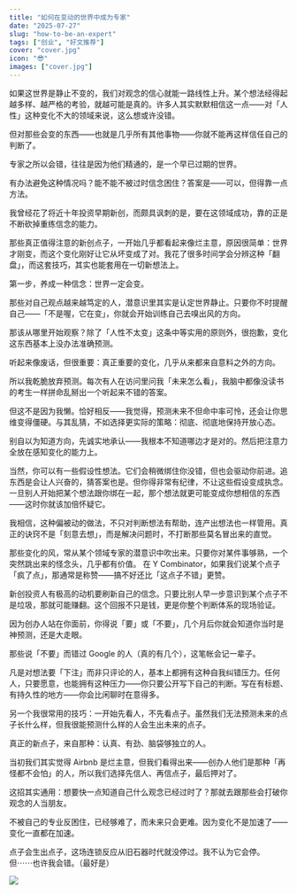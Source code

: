 ```yaml
---
title: "如何在变动的世界中成为专家"
date: "2025-07-27"
slug: "how-to-be-an-expert"
tags: ["创业", "好文推荐"]
cover: "cover.jpg"
icon: "😎"
images: ["cover.jpg"]
---
```

如果这世界是静止不变的，我们对观念的信心就能一路线性上升。某个想法经得起越多样、越严格的考验，就越可能是真的。许多人其实默默相信这一点——对「人性」这种变化不大的领域来说，这么想或许没错。



但对那些会变的东西——也就是几乎所有其他事物——你就不能再这样信任自己的判断了。



专家之所以会错，往往是因为他们精通的，是一个早已过期的世界。



有办法避免这种情况吗？能不能不被过时信念困住？答案是——可以，但得靠一点方法。



我曾经花了将近十年投资早期新创，而颇具讽刺的是，要在这领域成功，靠的正是不断砍掉重练信念的能力。



那些真正值得注意的新创点子，一开始几乎都看起来像烂主意，原因很简单：世界才刚变，而这个变化刚好让它从坏变成了对。我花了很多时间学会分辨这种「翻盘」，而这套技巧，其实也能套用在一切新想法上。



第一步，养成一种信念：世界一定会变。



那些对自己观点越来越笃定的人，潜意识里其实是认定世界静止。只要你不时提醒自己——「不是喔，它在变」，你就会开始训练自己去嗅出风的方向。



那该从哪里开始观察？除了「人性不太变」这条中等实用的原则外，很抱歉，变化这东西基本上没办法准确预测。



听起来像废话，但很重要：真正重要的变化，几乎从来都来自意料之外的方向。



所以我乾脆放弃预测。每次有人在访问里问我「未来怎么看」，我脑中都像没读书的考生一样拼命乱掰出一个听起来不错的答案。



但这不是因为我懒。恰好相反——我觉得，预测未来不但命中率可怜，还会让你思维变得僵硬。与其乱猜，不如选择更实际的策略：彻底、彻底地保持开放心态。



别自以为知道方向，先诚实地承认——我根本不知道哪边才是对的。然后把注意力全放在感知变化的能力上。



当然，你可以有一些假设性想法。它们会稍微绑住你没错，但也会驱动你前进。追东西是会让人兴奋的，猜答案也是。但你得非常有纪律，不让这些假设变成执念。
一旦别人开始把某个想法跟你绑在一起，那个想法就更可能变成你想相信的东西——这时你就该加倍怀疑它。



我相信，这种偏被动的做法，不只对判断想法有帮助，连产出想法也一样管用。真正的诀窍不是「刻意去想」，而是解决问题时，不打断那些莫名冒出来的直觉。



那些变化的风，常从某个领域专家的潜意识中吹出来。只要你对某件事够熟，一个突然跳出来的怪念头，几乎都有价值。
在 Y Combinator，如果我们说某个点子「疯了点」，那通常是称赞——搞不好还比「这点子不错」更赞。



新创投资人有极高的动机要刷新自己的信念。只要比别人早一步意识到某个点子不是垃圾，那就可能赚翻。这个回报不只是钱，更是你整个判断体系的现场验证。



因为创办人站在你面前，你得说「要」或「不要」，几个月后你就会知道你当时是神预测，还是大走眼。



那些说「不要」而错过 Google 的人（真的有几个），这笔帐会记一辈子。



凡是对想法要「下注」而非只评论的人，基本上都拥有这种自我纠错压力。任何人，只要愿意，也能拥有这种压力——你只要公开写下自己的判断。写在有标题、有持久性的地方——你会比闲聊时在意得多。



另一个我很常用的技巧：一开始先看人，不先看点子。虽然我们无法预测未来的点子长什么样，但我很能预测什么样的人会生出未来的点子。



真正的新点子，来自那种：认真、有劲、脑袋够独立的人。



当初我们其实觉得 Airbnb 是烂主意，但我们看得出来——创办人他们是那种「再怪都不会怕」的人，所以我们选择先信人、再信点子，最后押对了。



这招其实通用：想要快一点知道自己什么观念已经过时了？那就去跟那些会打破你观念的人当朋友。



不被自己的专业反困住，已经够难了，而未来只会更难。因为变化不是加速了——变化一直都在加速。



点子会生出点子，这场连锁反应从旧石器时代就没停过。我不认为它会停。
但⋯⋯也许我会错。（最好是）




![](https://prod-files-secure.s3.us-west-2.amazonaws.com/112d0858-5090-4d34-a606-b75eb8d65fd2/46476355-9cf3-4e99-9b7a-3531bc426380/1000202064.png?X-Amz-Algorithm=AWS4-HMAC-SHA256&X-Amz-Content-Sha256=UNSIGNED-PAYLOAD&X-Amz-Credential=ASIAZI2LB4666ZNJE5RE%2F20251002%2Fus-west-2%2Fs3%2Faws4_request&X-Amz-Date=20251002T103328Z&X-Amz-Expires=3600&X-Amz-Security-Token=IQoJb3JpZ2luX2VjEJL%2F%2F%2F%2F%2F%2F%2F%2F%2F%2FwEaCXVzLXdlc3QtMiJHMEUCIQDw2ZsxLTI5mr2rwM24VUDbibA1fOtwAFJTnBGPnkVU3gIgZTwVV2BHfwe83pvGC0DlAPRrFsvZcSoKXTIwvH4i4wkq%2FwMIKxAAGgw2Mzc0MjMxODM4MDUiDIV%2BXbPbVmhR%2B4tmNCrcA%2Fc0Sr26NznoyAB370SsQ8NPGTcOFJgGKGZw5MbLoQN3%2FZYSeI2GYvrXvWBUskJxxT4oU9NbclEqeiq5j24BchZljv6TQu1cTqp2E6OON7IX3VSOGdItiC7V5JAFnfT1LInQHJzg%2B7PQwx9aqmQ%2BOjd1wTpHKtEa8fV8CjHkGtpZmykesqpwi67Uk8XOiM%2FXEaAq%2F6xX4z%2B%2Bz%2FYMRgVSSUqZ5Jdf0xk%2Bmu5AnpoBPjzjherHNr2Hzl%2BsoowgREh0de%2F3Dq1fZEPkXVekvgvQVmtSJBU1xS9L3LqDkutsb3KuBsQgh71KN4DxO7QHr%2B522IjXW6Y130UUB283wOXAezHIejeDS7hTHwL76ARPdLwspywnnxswH6oGTKGlwJX12kQXoBlj7gQS%2BKIizWKRY8Mp5qqaeNteeBHYfnHYkkYMfU%2Fs0ui82r8aL6H%2FmUeXBayFbZSoX78lmg5ilwPTQzTUVnCfZm%2B%2FHUggWlmfYNQAZ59u6LX%2FynKWbdGwPFYOFZ4rdsVt58XfPfpNxBCkvQSwwOgCd73eYASbabQ72V9tNIGXgtVnHWp%2FuZNMTrg8p6N0eebG6WNg3x6kantgd7aBeEhpbMgG%2BjBFop59N3LMUZGHnWucdMxvW8cdMI2R%2BcYGOqUBkZzRMi5%2FcpQtlu%2FMRoOOTorPzJDXsM%2BBS5QKtBDsSFUJdC2FW%2FCUE96mfHdmvAg5136hreRQkEQ4L9JKEMWIrV%2BMp0XmSYv6b%2F%2FHvRouKNOiO%2F5%2FrsI%2B2ma6YpTVyZg5eYVYPvgQV3hcEc1kFM30GSJvpQDxcnngyOMRKBNi8%2BEBCXKtXr9595DrUWtyXGD40eZuAPmWeF1ks4%2BaIoB2X3MYoJ5Q&X-Amz-Signature=9868f1d0ff478a1d6a694a41eb2a13108f23db00e0619ba37a027dc5295b4dba&X-Amz-SignedHeaders=host&x-amz-checksum-mode=ENABLED&x-id=GetObject)

